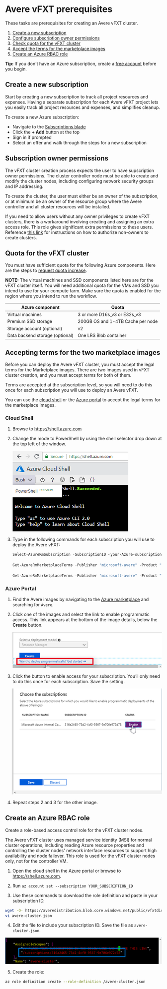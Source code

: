 # Avere vFXT prerequisites

These tasks are prerequisites for creating an Avere vFXT cluster.

1. [Create a new subscription](#create-a-new-subscription)
1. [Configure subscription owner permissions](#subscription-owner-permissions)
1. [Check quota for the vFXT cluster](#quota-for-the-vfxt-cluster)
1. [Accept the terms for the marketplace images](#accepting-terms-for-the-two-marketplace-images)
1. [Create an Azure RBAC role](#create-an-azure-rbac-role)

**Tip:** If you don't have an Azure subscription, create a [free account](https://azure.microsoft.com/free/?WT.mc_id=A261C142F) before you begin.

## Create a new subscription

Start by creating a new subscription to track all project resources and expenses. Having a separate subscription for each Avere vFXT project lets you easily track all project resources and expenses, and simplifies cleanup.  

To create a new Azure subscription: 

- Navigate to the [Subscriptions blade](https://ms.portal.azure.com/#blade/Microsoft_Azure_Billing/SubscriptionsBlade)
- Click the **+ Add** button at the top
- Sign in if prompted
- Select an offer and walk through the steps for a new subscription

## Subscription owner permissions

The vFXT cluster creation process expects the user to have supscription owner permissions. The cluster controller node must be able to create and modify the cluster nodes, including configuring network security groups and IP addressing.

To create the cluster, the user must either be an owner of the subscription, or at minimum be an owner of the resource group where the Avere controller and all cluster resources will be installed. 

If you need to allow users without any owner privileges to create vFXT clusters, there is a workaround involving creating and assigning an extra access role. This role gives significant extra permissions to these users. Reference [this link](non_owner.md) for instructions on how to authorize non-owners to create clusters.

## Quota for the vFXT cluster
You must have sufficient quota for the following Azure components. Here are the steps to [request quota increase](https://docs.microsoft.com/en-us/azure/azure-supportability/resource-manager-core-quotas-request).

**NOTE:** The virtual machines and SSD components listed here are for the vFXT cluster itself. You will need additional quota for the VMs and SSD you intend to use for your compute farm.  Make sure the quota is enabled for the region where you intend to run the workflow.

|Azure component|Quota|
|----------|-----------|
|Virtual machines|3 or more D16s_v3 or E32s_v3|
|Premium SSD storage|200GB OS and 1-4TB Cache per node|
|Storage account (optional) |v2|
|Data backend storage (optional) |One LRS Blob container |

## Accepting terms for the two marketplace images

Before you can deploy the Avere vFXT cluster, you must accept the legal terms for the Marketplace images. There are two images used in vFXT cluster creation, and you must accept terms for both of them.  

Terms are accepted at the subscription level, so you will need to do this once for each subscription you will use to deploy an Avere vFXT.

You can use the [cloud shell](#cloud-shell) or the [Azure portal](#azure-portal) to accept the legal terms for the marketplace images.



### Cloud Shell

1. Browse to https://shell.azure.com

2. Change the mode to PowerShell by using the shell selector drop down at the top left of the window.

   <img src="images/cloud_shell_powershell.png">

3. Type in the following commands for each subscription you will use to deploy the Avere vFXT:

   ```powershell
   Select-AzureRmSubscription -SubscriptionID <your-Azure-subscription-id>

   Get-AzureRmMarketplaceTerms -Publisher "microsoft-avere" -Product "vfxt" -Name "avere-vfxt-controller" | Set-AzureRmMarketplaceTerms -Accept

   Get-AzureRmMarketplaceTerms -Publisher "microsoft-avere" -Product "vfxt" -Name "avere-vfxt-node" | Set-AzureRmMarketplaceTerms -Accept
   ```
   
### Azure Portal

1. Find the Avere images by navigating to the [Azure marketplace](https://ms.portal.azure.com/#blade/Microsoft_Azure_Marketplace/GalleryFeaturedMenuItemBlade/selectedMenuItemId/home) and searching for ``Avere``.

2. Click one of the images and select the link to enable programmatic access. This link appears at the bottom of the image details, below the **Create** button.  

   ![Screenshot of a link to programmatic access which is below the Create button](images/2-prog-access-link.png)
   
3. Click the button to enable access for your subscription. You’ll only need to do this once for each subscription. Save the setting. 

   ![Screenshot showing mouse click to enable programmatic access](images/3-enable-prog-access.png)

4. Repeat steps 2 and 3 for the other image. 

## Create an Azure RBAC role

Create a role-based access control role for the vFXT cluster nodes. 

The Avere vFXT cluster uses managed service identity (MSI) for normal cluster operations, including reading Azure resource properties and controlling the cluster nodes' network interface resources to support high availability and node failover. This  role is used for the vFXT cluster nodes only, not for the controller VM.

1. Open the cloud shell in the Azure portal or browse to https://shell.azure.com.

2. Run ```az account set --subscription YOUR_SUBSCRIPTION_ID```

3. Use these commands to download the role definition and paste in your subscription ID. 

```bash
wget -O- https://averedistribution.blob.core.windows.net/public/vfxtdistdoc.tgz | tar zxf - avere-cluster.json
vi avere-cluster.json
```

4. Edit the file to include your subscription ID. Save the file as ``avere-cluster.json``. 

![Command line output of the script displaying the management IP address near the end](images/12pastesubid.png)

5. Create the role:  

```bash
az role definition create --role-definition /avere-cluster.json
```
